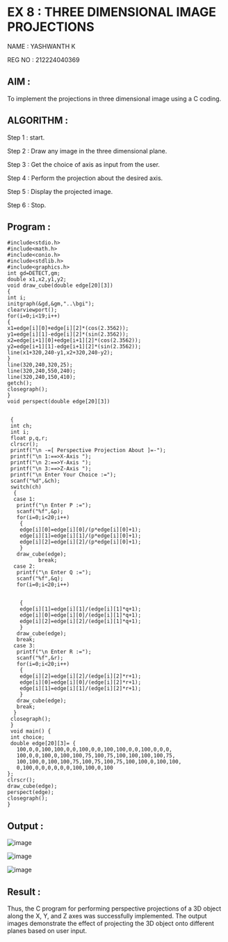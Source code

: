 # EX 8 : THREE DIMENSIONAL IMAGE PROJECTIONS

NAME : YASHWANTH K 

REG NO : 212224040369

## AIM :
    
  To implement the projections in three dimensional image using a C coding.


## ALGORITHM :

   Step 1 : start.

   Step 2 : Draw any image in the three dimensional plane.

   Step 3 : Get the choice of axis as input from the user.

   Step 4 : Perform the projection about the desired axis.

   Step 5 : Display the projected image.

   Step 6 : Stop.

## Program :
```
#include<stdio.h> 
#include<math.h> 
#include<conio.h> 
#include<stdlib.h> 
#include<graphics.h> 
int gd=DETECT,gm; 
double x1,x2,y1,y2; 
void draw_cube(double edge[20][3]) 
{ 
int i; 
initgraph(&gd,&gm,"..\bgi"); 
clearviewport(); 
for(i=0;i<19;i++) 
{ 
x1=edge[i][0]+edge[i][2]*(cos(2.3562)); 
y1=edge[i][1]-edge[i][2]*(sin(2.3562)); 
x2=edge[i+1][0]+edge[i+1][2]*(cos(2.3562)); 
y2=edge[i+1][1]-edge[i+1][2]*(sin(2.3562)); 
line(x1+320,240-y1,x2+320,240-y2); 
} 
line(320,240,320,25); 
line(320,240,550,240); 
line(320,240,150,410); 
getch(); 
closegraph(); 
} 
void perspect(double edge[20][3]) 
 
 
 { 
 int ch; 
 int i; 
 float p,q,r; 
 clrscr(); 
 printf("\n -=[ Perspective Projection About ]=-"); 
 printf("\n 1:==>X-Axis "); 
 printf("\n 2:==>Y-Axis "); 
 printf("\n 3:==>Z-Axis "); 
 printf("\n Enter Your Choice :="); 
 scanf("%d",&ch); 
 switch(ch) 
  { 
  case 1: 
   printf("\n Enter P :="); 
   scanf("%f",&p); 
   for(i=0;i<20;i++) 
    { 
    edge[i][0]=edge[i][0]/(p*edge[i][0]+1); 
    edge[i][1]=edge[i][1]/(p*edge[i][0]+1); 
    edge[i][2]=edge[i][2]/(p*edge[i][0]+1); 
    } 
   draw_cube(edge); 
          break; 
  case 2: 
   printf("\n Enter Q :="); 
   scanf("%f",&q); 
   for(i=0;i<20;i++) 
 
 
    { 
    edge[i][1]=edge[i][1]/(edge[i][1]*q+1); 
    edge[i][0]=edge[i][0]/(edge[i][1]*q+1); 
    edge[i][2]=edge[i][2]/(edge[i][1]*q+1); 
    } 
   draw_cube(edge); 
   break; 
  case 3: 
   printf("\n Enter R :="); 
   scanf("%f",&r); 
   for(i=0;i<20;i++) 
    { 
    edge[i][2]=edge[i][2]/(edge[i][2]*r+1); 
    edge[i][0]=edge[i][0]/(edge[i][2]*r+1); 
    edge[i][1]=edge[i][1]/(edge[i][2]*r+1); 
    } 
   draw_cube(edge); 
   break; 
  } 
 closegraph(); 
 } 
 void main() { 
 int choice; 
 double edge[20][3]= { 
   100,0,0,100,100,0,0,100,0,0,100,100,0,0,100,0,0,0, 
   100,0,0,100,0,100,100,75,100,75,100,100,100,100,75, 
   100,100,0,100,100,75,100,75,100,75,100,100,0,100,100, 
   0,100,0,0,0,0,0,0,100,100,0,100 
}; 
clrscr(); 
draw_cube(edge); 
perspect(edge); 
closegraph(); 
}
```
## Output :

![image](https://github.com/user-attachments/assets/71885fb2-4c16-499b-b93d-c980e9b912b4)

![image](https://github.com/user-attachments/assets/8c11ad6e-1fa2-476e-9ab8-a4f9c932906f)

![image](https://github.com/user-attachments/assets/7ad2636d-a6a0-4bfe-a418-845c3d32befa)

## Result :

Thus, the C program for performing perspective projections of a 3D object along the X, Y, and Z axes was successfully implemented. The output images demonstrate the effect of projecting the 3D object onto different planes based on user input.

